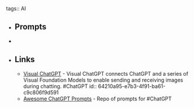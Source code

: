 tags:: AI

- ## Prompts
-
- ## Links
	- [Visual ChatGPT](https://github.com/microsoft/visual-chatgpt) - Visual ChatGPT connects ChatGPT and a series of Visual Foundation Models to enable sending and receiving images during chatting. #ChatGPT
	  id:: 64210a95-e7b3-4f91-ba61-c9c806f9d591
	- [Awesome ChatGPT Prompts](https://github.com/f/awesome-chatgpt-prompts) - Repo of prompts for #ChatGPT